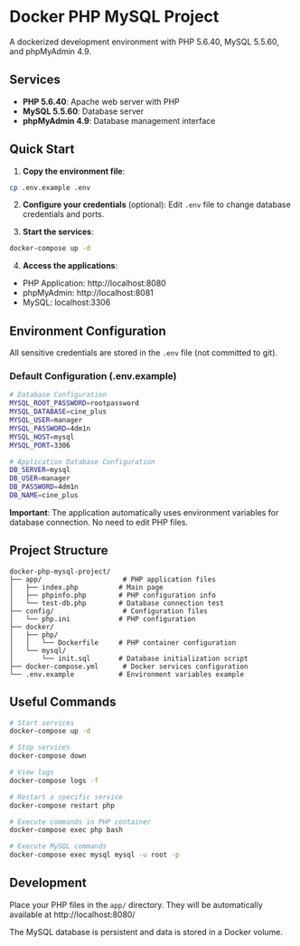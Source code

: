 # Docker PHP MySQL Project

A dockerized development environment with PHP 5.6.40, MySQL 5.5.60, and phpMyAdmin 4.9.

## Services

- **PHP 5.6.40**: Apache web server with PHP
- **MySQL 5.5.60**: Database server
- **phpMyAdmin 4.9**: Database management interface

## Quick Start

1. **Copy the environment file**:
```bash
cp .env.example .env
```

2. **Configure your credentials** (optional):
Edit `.env` file to change database credentials and ports.

3. **Start the services**:
```bash
docker-compose up -d
```

4. **Access the applications**:
- PHP Application: http://localhost:8080
- phpMyAdmin: http://localhost:8081
- MySQL: localhost:3306

## Environment Configuration

All sensitive credentials are stored in the `.env` file (not committed to git).

### Default Configuration (.env.example)

```bash
# Database Configuration
MYSQL_ROOT_PASSWORD=rootpassword
MYSQL_DATABASE=cine_plus
MYSQL_USER=manager
MYSQL_PASSWORD=4dm1n
MYSQL_HOST=mysql
MYSQL_PORT=3306

# Application Database Configuration
DB_SERVER=mysql
DB_USER=manager
DB_PASSWORD=4dm1n
DB_NAME=cine_plus
```

**Important**: The application automatically uses environment variables for database connection. No need to edit PHP files.

## Project Structure

```
docker-php-mysql-project/
├── app/                    # PHP application files
│   ├── index.php          # Main page
│   ├── phpinfo.php        # PHP configuration info
│   └── test-db.php        # Database connection test
├── config/                 # Configuration files
│   └── php.ini            # PHP configuration
├── docker/
│   ├── php/
│   │   └── Dockerfile     # PHP container configuration
│   └── mysql/
│       └── init.sql       # Database initialization script
├── docker-compose.yml      # Docker services configuration
└── .env.example           # Environment variables example
```

## Useful Commands

```bash
# Start services
docker-compose up -d

# Stop services
docker-compose down

# View logs
docker-compose logs -f

# Restart a specific service
docker-compose restart php

# Execute commands in PHP container
docker-compose exec php bash

# Execute MySQL commands
docker-compose exec mysql mysql -u root -p
```

## Development

Place your PHP files in the `app/` directory. They will be automatically available at http://localhost:8080/

The MySQL database is persistent and data is stored in a Docker volume.